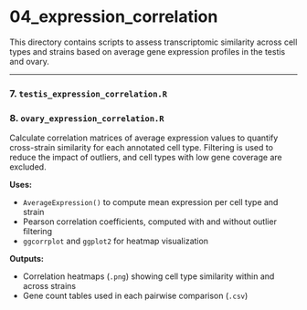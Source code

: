 # 04_expression_correlation

This directory contains scripts to assess transcriptomic similarity across cell types and strains based on average gene expression profiles in the testis and ovary.

---

### 7. `testis_expression_correlation.R`  
### 8. `ovary_expression_correlation.R`  
Calculate correlation matrices of average expression values to quantify cross-strain similarity for each annotated cell type. Filtering is used to reduce the impact of outliers, and cell types with low gene coverage are excluded.

**Uses:**
- `AverageExpression()` to compute mean expression per cell type and strain  
- Pearson correlation coefficients, computed with and without outlier filtering  
- `ggcorrplot` and `ggplot2` for heatmap visualization  

**Outputs:**
- Correlation heatmaps (`.png`) showing cell type similarity within and across strains  
- Gene count tables used in each pairwise comparison (`.csv`)
